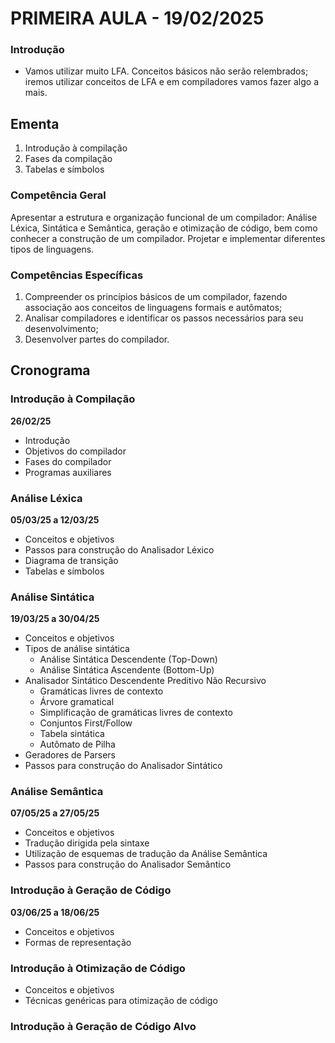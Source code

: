 # PRIMEIRA AULA - 19/02/2025

### Introdução
* Vamos utilizar muito LFA. Conceitos básicos não serão relembrados; iremos utilizar conceitos de LFA e em compiladores vamos fazer algo a mais.

## Ementa

1. Introdução à compilação
2. Fases da compilação
3. Tabelas e símbolos

### Competência Geral
Apresentar a estrutura e organização funcional de um compilador: Análise Léxica, Sintática e Semântica, geração e otimização de código, bem como conhecer a construção de um compilador. Projetar e implementar diferentes tipos de linguagens.

### Competências Específicas
1. Compreender os princípios básicos de um compilador, fazendo associação aos conceitos de linguagens formais e autômatos;
2. Analisar compiladores e identificar os passos necessários para seu desenvolvimento;
3. Desenvolver partes do compilador.

## Cronograma

### Introdução à Compilação
**26/02/25**
* Introdução
* Objetivos do compilador
* Fases do compilador
* Programas auxiliares

### Análise Léxica
**05/03/25 a 12/03/25**
* Conceitos e objetivos
* Passos para construção do Analisador Léxico
* Diagrama de transição
* Tabelas e símbolos

### Análise Sintática
**19/03/25 a 30/04/25**
* Conceitos e objetivos
* Tipos de análise sintática
   * Análise Sintática Descendente (Top-Down)
   * Análise Sintática Ascendente (Bottom-Up)
* Analisador Sintático Descendente Preditivo Não Recursivo
  * Gramáticas livres de contexto
  * Árvore gramatical
  * Simplificação de gramáticas livres de contexto
  * Conjuntos First/Follow
  * Tabela sintática
  * Autômato de Pilha
* Geradores de Parsers
* Passos para construção do Analisador Sintático

### Análise Semântica
**07/05/25 a 27/05/25**
* Conceitos e objetivos
* Tradução dirigida pela sintaxe
* Utilização de esquemas de tradução da Análise Semântica
* Passos para construção do Analisador Semântico

### Introdução à Geração de Código
**03/06/25 a 18/06/25**
* Conceitos e objetivos
* Formas de representação

### Introdução à Otimização de Código
* Conceitos e objetivos
* Técnicas genéricas para otimização de código

### Introdução à Geração de Código Alvo
